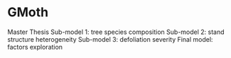 # GMoth
Master Thesis
Sub-model 1: tree species composition
Sub-model 2: stand structure heterogeneity
Sub-model 3: defoliation severity
Final model: factors exploration
